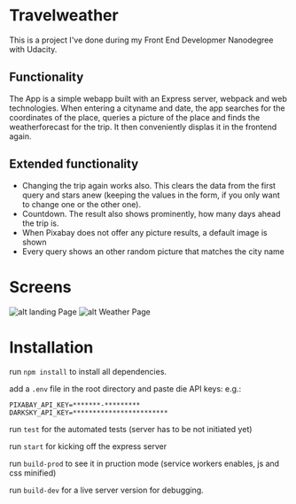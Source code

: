 # Travelweather

This is a project I've done during my Front End Developmer Nanodegree with Udacity.

## Functionality

The App is a simple webapp built with an Express server, webpack and web technologies.
When entering a cityname and date, the app searches for the coordinates of the place, queries a picture of the place and finds the weatherforecast for the trip.
It then conveniently displas it in the frontend again.

## Extended functionality

-   Changing the trip again works also. This clears the data from the first query and stars anew (keeping the values in the form, if you only want to change one or the other one).
-   Countdown. The result also shows prominently, how many days ahead the trip is.
-   When Pixabay does not offer any picture results, a default image is shown
-   Every query shows an other random picture that matches the city name

# Screens

![alt landing Page](https://i.ibb.co/M8KVnXG/Screenshot-2020-03-07-at-14-53-19.png "Landing Screen")
![alt Weather Page](https://i.ibb.co/M8KVnXG/Screenshot-2020-03-07-at-14-53-19.png "Weather Screen")

# Installation

run `npm install` to install all dependencies.

add a `.env` file in the root directory and paste die API keys:
e.g.:

```
PIXABAY_API_KEY=*******-*********
DARKSKY_API_KEY=************************
```

run `test` for the automated tests (server has to be not initiated yet)

run `start` for kicking off the express server

run `build-prod` to see it in pruction mode (service workers enables, js and css minified)

run `build-dev` for a live server version for debugging.
